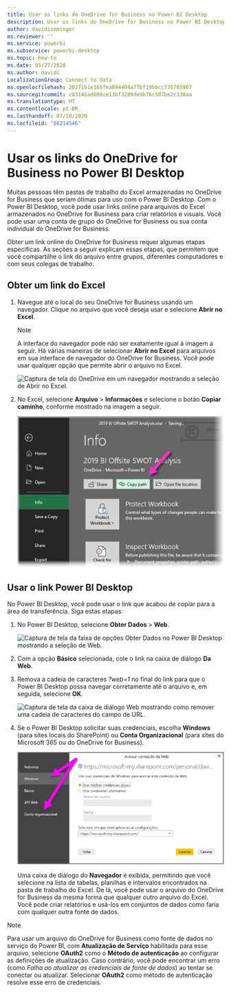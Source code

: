 ```yaml
---
title: Usar os links do OneDrive for Business no Power BI Desktop
description: Usar os links do OneDrive for Business no Power BI Desktop
author: davidiseminger
ms.reviewer: ''
ms.service: powerbi
ms.subservice: powerbi-desktop
ms.topic: how-to
ms.date: 05/27/2020
ms.author: davidi
LocalizationGroup: Connect to data
ms.openlocfilehash: 20271b1e165fea894404a77bf19bbcc735703907
ms.sourcegitcommit: c83146ad008ce13bf3289de9b76c507be2c330aa
ms.translationtype: HT
ms.contentlocale: pt-BR
ms.lasthandoff: 07/10/2020
ms.locfileid: "86214546"
---
```

# <a name="use-onedrive-for-business-links-in-power-bi-desktop"></a>Usar os links do OneDrive for Business no Power BI Desktop
Muitas pessoas têm pastas de trabalho do Excel armazenadas no OneDrive for Business que seriam ótimas para uso com o Power BI Desktop. Com o Power BI Desktop, você pode usar links online para arquivos do Excel armazenados no OneDrive for Business para criar relatórios e visuais. Você pode usar uma conta de grupo do OneDrive for Business ou sua conta individual do OneDrive for Business.

Obter um link online do OneDrive for Business requer algumas etapas específicas. As seções a seguir explicam essas etapas, que permitem que você compartilhe o link do arquivo entre grupos, diferentes computadores e com seus colegas de trabalho.

## <a name="get-a-link-from-excel"></a>Obter um link do Excel
1. Navegue até o local do seu OneDrive for Business usando um navegador. Clique no arquivo que você deseja usar e selecione **Abrir no Excel**.
   
   > [!NOTE]
   > A interface do navegador pode não ser exatamente igual à imagem a seguir. Há várias maneiras de selecionar **Abrir no Excel** para arquivos em sua interface de navegador do OneDrive for Business. Você pode usar qualquer opção que permite abrir o arquivo no Excel.
   
   ![Captura de tela do OneDrive em um navegador mostrando a seleção de Abrir no Excel.](media/desktop-use-onedrive-business-links/odb-links_02.png)

2. No Excel, selecione **Arquivo** > **Informações** e selecione o botão **Copiar caminho**, conforme mostrado na imagem a seguir.
   
   ![Captura de tela do menu Informações mostrando a seleção do botão Copiar caminho.](media/desktop-use-onedrive-business-links/onedrive-copy-path.png)

## <a name="use-the-link-in-power-bi-desktop"></a>Usar o link Power BI Desktop
No Power BI Desktop, você pode usar o link que acabou de copiar para a área de transferência. Siga estas etapas:

1. No Power BI Desktop, selecione **Obter Dados** > **Web**.
   
   ![Captura de tela da faixa de opções Obter Dados no Power BI Desktop mostrando a seleção de Web.](media/desktop-use-onedrive-business-links/power-bi-web-link-onedrive.png)
2. Com a opção **Básico** selecionada, cole o link na caixa de diálogo **Da Web**.
3. Remova a cadeia de caracteres *?web=1* no final do link para que o Power BI Desktop possa navegar corretamente até o arquivo e, em seguida, selecione **OK**.
   
    ![Captura de tela da caixa de diálogo Web mostrando como remover uma cadeia de caracteres do campo de URL.](media/desktop-use-onedrive-business-links/power-bi-web-link-confirmation.png) 
4. Se o Power BI Desktop solicitar suas credenciais, escolha **Windows** (para sites locais do SharePoint) ou **Conta Organizacional** (para sites do Microsoft 365 ou do OneDrive for Business).
   
   ![Captura de tela da solicitação de credenciais do Power BI Desktop mostrando a seleção de Conta do Windows ou Organizacional.](media/desktop-use-onedrive-business-links/odb-links_06.png)

   Uma caixa de diálogo do **Navegador** é exibida, permitindo que você selecione na lista de tabelas, planilhas e intervalos encontrados na pasta de trabalho do Excel. De lá, você pode usar o arquivo do OneDrive for Business da mesma forma que qualquer outro arquivo do Excel. Você pode criar relatórios e usá-los em conjuntos de dados como faria com qualquer outra fonte de dados.

> [!NOTE]
> Para usar um arquivo do OneDrive for Business como fonte de dados no serviço do Power BI, com **Atualização de Serviço** habilitada para esse arquivo, selecione **OAuth2** como o **Método de autenticação** ao configurar as definições de atualização. Caso contrário, você pode encontrar um erro (como *Falha ao atualizar as credenciais de fonte de dados*) ao tentar se conectar ou atualizar. Selecionar **OAuth2** como método de autenticação resolve esse erro de credenciais.
>
